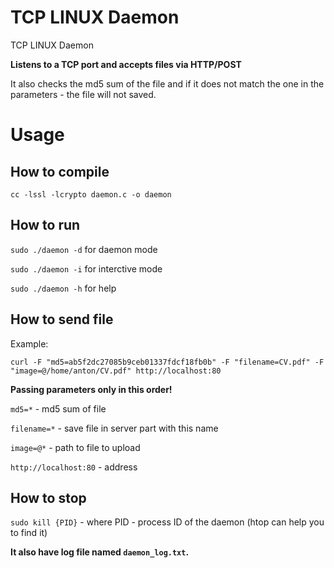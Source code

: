 <!-- README.md -->
# TCP LINUX Daemon
TCP LINUX Daemon



**Listens to a TCP port and accepts files via HTTP/POST**

It also checks the md5 sum of the file and if it does not match the one in the parameters - the file will not saved.


# Usage

## How to compile
`cc -lssl -lcrypto daemon.c -o daemon`
## How to run
`sudo ./daemon -d` for daemon mode

`sudo ./daemon -i` for interctive mode

`sudo ./daemon -h` for help


## How to send file

Example:

`curl -F "md5=ab5f2dc27085b9ceb01337fdcf18fb0b" -F "filename=CV.pdf" -F "image=@/home/anton/CV.pdf" http://localhost:80`

**Passing parameters only in this order!**

`md5=*` - md5 sum of file

`filename=*` - save file in server part with this name

`image=@*` - path to file to upload

`http://localhost:80` - address

## How to stop
`sudo kill {PID}` - where PID - process ID of the daemon (htop can help you to find it)

**It also have log file named `daemon_log.txt`.**
